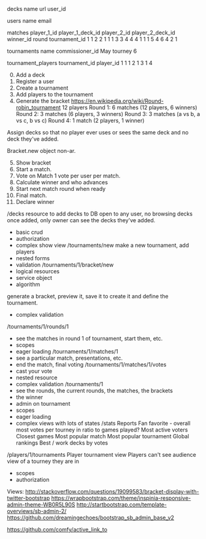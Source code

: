 decks
   name      url    user_id

users
   name    email

matches
  player_1_id  player_1_deck_id  player_2_id  player_2_deck_id   winner_id round tournament_id
      1             1               2               2               1         1         1
      3             3               4               4               4         1         1
      1             5               4               6               4         2         1

tournaments
  name           commissioner_id
  May tourney        6

tournament_players
  tournament_id    player_id
        1             1
        1             2
        1             3
        1             4

0. Add a deck
1. Register a user
2. Create a tournament
3. Add players to the tournament
4. Generate the bracket
  https://en.wikipedia.org/wiki/Round-robin_tournament
  12 players
  Round 1: 6 matches (12 players, 6 winners)
  Round 2: 3 matches (6 players, 3 winners)
  Round 3: 3 matches (a vs b, a vs c, b vs c)
  Round 4: 1 match (2 players, 1 winner)

  Assign decks so that no player ever uses or sees the same deck and no deck they've added.

  Bracket.new object non-ar.

5. Show bracket
6. Start a match.
7. Vote on Match
  1 vote per user per match.
8. Calculate winner and who advances
9. Start next match round when ready
10. Final match.
11. Declare winner

/decks
  resource to add decks to DB open to any user, no browsing decks once added, only owner can see the decks they've added.
  - basic crud
  - authorization
  - complex show view
/tournaments/new
  make a new tournament, add players
  - nested forms
  - validation
/tournaments/1/bracket/new
  - logical resources
  - service object
  - algorithm

  generate a bracket, preview it, save it to create it and define the tournament.
  - complex validation

/tournaments/1/rounds/1
  - see the matches in round 1 of tournament, start them, etc.
  - scopes
  - eager loading
/tournaments/1/matches/1
  - see a particular match, presentations, etc.
  - end the match, final voting
/tournaments/1/matches/1/votes
  - cast your vote
  - nested resource
  - complex validation
/tournaments/1
  - see the rounds, the current rounds, the matches, the brackets
  - the winner
  - admin on tournament
  - scopes
  - eager loading
  - complex views with lots of states
/stats
  Reports
    Fan favorite - overall most votes per tourney in ratio to games played?
    Most active voters
    Closest games
    Most popular match
    Most popular tournament
    Global rankings
    Best / work decks by votes


/players/1/tournaments
  Player tournament view
  Players can't see audience view of a tourney they are in
  - scopes
  - authorization

Views:
http://stackoverflow.com/questions/19099583/bracket-display-with-twitter-bootstrap
https://wrapbootstrap.com/theme/inspinia-responsive-admin-theme-WB0R5L90S
http://startbootstrap.com/template-overviews/sb-admin-2/
https://github.com/dreamingechoes/bootstrap_sb_admin_base_v2


https://github.com/comfy/active_link_to
